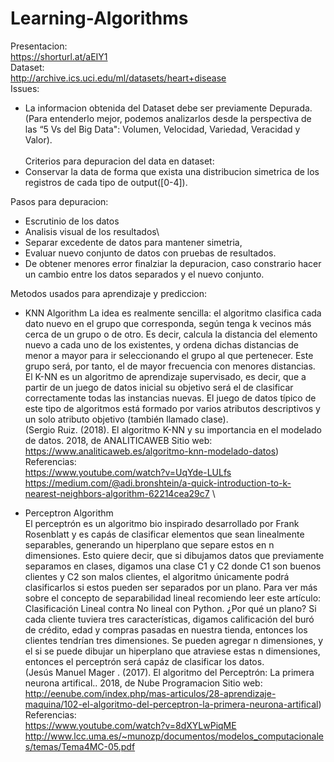 # Learning-Algorithms
Presentacion:\
https://shorturl.at/aEIY1 \
Dataset:\
http://archive.ics.uci.edu/ml/datasets/heart+disease
\
Issues: 
- La informacion obtenida del Dataset debe ser previamente Depurada. (Para entenderlo mejor, podemos analizarlos desde la perspectiva de las “5 Vs del Big Data": Volumen, Velocidad, Variedad, Veracidad y Valor).
\
\
Criterios para depuracion del data en dataset:
- Conservar la data de forma que exista una distribucion simetrica de los registros de cada tipo de output([0-4]). 
 
 Pasos para depuracion: 
* Escrutinio de los datos
* Analisis visual de los resultados\
* Separar excedente de datos para mantener simetria,
* Evaluar nuevo conjunto de datos con pruebas de resultados. 
* De obtener menores error finalziar la depuracion, caso constrario hacer un cambio entre los datos separados y el nuevo conjunto. 
  

Metodos usados para aprendizaje y prediccion: 
- KNN Algorithm 
La idea es realmente sencilla: el algoritmo clasifica cada dato nuevo en el grupo que corresponda, según tenga k vecinos más cerca
de un grupo o de otro. Es decir, calcula la distancia del elemento nuevo a cada uno de los existentes, y ordena dichas distancias de 
menor a mayor para ir seleccionando el grupo al que pertenecer. Este grupo será, por tanto, el de mayor frecuencia con menores distancias.
\
El K-NN es un algoritmo de aprendizaje supervisado, es decir, que a partir de un juego de datos inicial su objetivo será el de clasificar 
correctamente todas las instancias nuevas. El juego de datos típico de este tipo de algoritmos está formado por varios atributos descriptivos 
y un solo atributo objetivo (también llamado clase). \
(Sergio Ruiz. (2018). El algoritmo K-NN y su importancia en el modelado de datos. 2018, de ANALITICAWEB Sitio web: https://www.analiticaweb.es/algoritmo-knn-modelado-datos) \
  Referencias: \
  https://www.youtube.com/watch?v=UqYde-LULfs    \
  https://medium.com/@adi.bronshtein/a-quick-introduction-to-k-nearest-neighbors-algorithm-62214cea29c7   \

- Perceptron Algorithm \
El perceptrón es un algoritmo bio inspirado desarrollado por Frank Rosenblatt y es capás de clasificar elementos que sean linealmente separables, generando un hiperplano que separe estos en n  dimensiones. Esto quiere decir, que si dibujamos datos que previamente separamos en clases, digamos una clase C1 y C2 donde C1 son buenos clientes y C2 son malos clientes, el algoritmo únicamente podrá clasificarlos si estos pueden ser separados por un plano. Para ver más sobre el concepto de separabilidad lineal recomiendo leer este artículo: Clasificación Lineal contra No lineal con Python. ¿Por qué un plano? Si cada cliente tuviera tres características, digamos calificación del buró de crédito, edad y compras pasadas en nuestra tienda, entonces los clientes tendrían tres dimensiones. Se pueden agregar n dimensiones, y el si se puede dibujar un hiperplano que atraviese estas n dimensiones, entonces el perceptrón será capáz de clasificar los datos. \
(Jesús Manuel Mager . (2017). El algoritmo del Perceptrón: La primera neurona artifical.. 2018, de Nube Programacion Sitio web: http://eenube.com/index.php/mas-articulos/28-aprendizaje-maquina/102-el-algoritmo-del-perceptron-la-primera-neurona-artifical)
\
 Referencias:\
 https://www.youtube.com/watch?v=8dXYLwPiqME   \
 http://www.lcc.uma.es/~munozp/documentos/modelos_computacionales/temas/Tema4MC-05.pdf  
